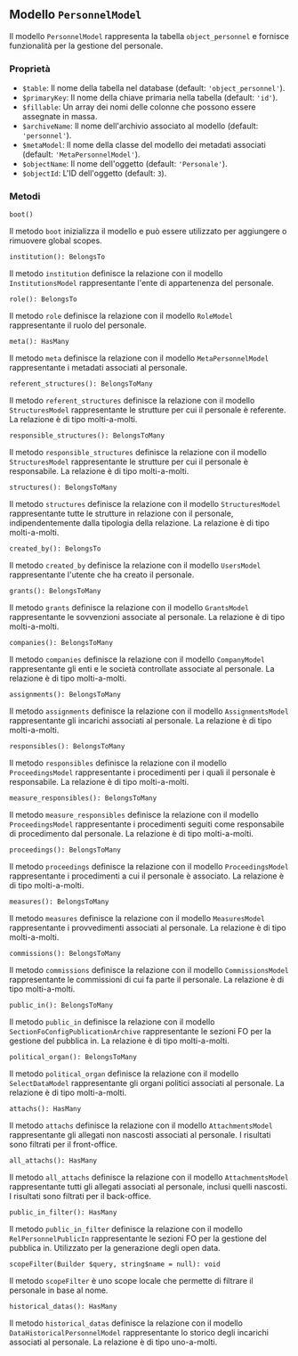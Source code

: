 ## Modello `PersonnelModel`

Il modello `PersonnelModel` rappresenta la tabella `object_personnel` e fornisce funzionalità per la gestione del personale.

### Proprietà

* `$table`: Il nome della tabella nel database (default: `'object_personnel'`).
* `$primaryKey`: Il nome della chiave primaria nella tabella (default: `'id'`).
* `$fillable`: Un array dei nomi delle colonne che possono essere assegnate in massa.
* `$archiveName`: Il nome dell'archivio associato al modello (default: `'personnel'`).
* `$metaModel`: Il nome della classe del modello dei metadati associati (default: `'MetaPersonnelModel'`).
* `$objectName`: Il nome dell'oggetto (default: `'Personale'`).
* `$objectId`: L'ID dell'oggetto (default: `3`).

### Metodi

```
boot()
```

Il metodo `boot` inizializza il modello e può essere utilizzato per aggiungere o rimuovere global scopes.

```
institution(): BelongsTo
```

Il metodo `institution` definisce la relazione con il modello `InstitutionsModel` rappresentante l'ente di appartenenza del personale.

```
role(): BelongsTo
```

Il metodo `role` definisce la relazione con il modello `RoleModel` rappresentante il ruolo del personale.

```
meta(): HasMany
```

Il metodo `meta` definisce la relazione con il modello `MetaPersonnelModel` rappresentante i metadati associati al personale.

```
referent_structures(): BelongsToMany
```

Il metodo `referent_structures` definisce la relazione con il modello `StructuresModel` rappresentante le strutture per cui il personale è referente. La relazione è di tipo molti-a-molti.

```
responsible_structures(): BelongsToMany
```

Il metodo `responsible_structures` definisce la relazione con il modello `StructuresModel` rappresentante le strutture per cui il personale è responsabile. La relazione è di tipo molti-a-molti.

```
structures(): BelongsToMany
```

Il metodo `structures` definisce la relazione con il modello `StructuresModel` rappresentante tutte le strutture in relazione con il personale, indipendentemente dalla tipologia della relazione. La relazione è di tipo molti-a-molti.

```
created_by(): BelongsTo
```

Il metodo `created_by` definisce la relazione con il modello `UsersModel` rappresentante l'utente che ha creato il personale.

```
grants(): BelongsToMany
```

Il metodo `grants` definisce la relazione con il modello `GrantsModel` rappresentante le sovvenzioni associate al personale. La relazione è di tipo molti-a-molti.

```
companies(): BelongsToMany
```

Il metodo `companies` definisce la relazione con il modello `CompanyModel` rappresentante gli enti e le società controllate associate al personale. La relazione è di tipo molti-a-molti.

```
assignments(): BelongsToMany
```

Il metodo `assignments` definisce la relazione con il modello `AssignmentsModel` rappresentante gli incarichi associati al personale. La relazione è di tipo molti-a-molti.

```
responsibles(): BelongsToMany
```

Il metodo `responsibles` definisce la relazione con il modello `ProceedingsModel` rappresentante i procedimenti per i quali il personale è responsabile. La relazione è di tipo molti-a-molti.

```
measure_responsibles(): BelongsToMany
```

Il metodo `measure_responsibles` definisce la relazione con il modello `ProceedingsModel` rappresentante i procedimenti seguiti come responsabile di procedimento dal personale. La relazione è di tipo molti-a-molti.

```
proceedings(): BelongsToMany
```

Il metodo `proceedings` definisce la relazione con il modello `ProceedingsModel` rappresentante i procedimenti a cui il personale è associato. La relazione è di tipo molti-a-molti.

```
measures(): BelongsToMany
```

Il metodo `measures` definisce la relazione con il modello `MeasuresModel` rappresentante i provvedimenti associati al personale. La relazione è di tipo molti-a-molti.

```
commissions(): BelongsToMany
```

Il metodo `commissions` definisce la relazione con il modello `CommissionsModel` rappresentante le commissioni di cui fa parte il personale. La relazione è di tipo molti-a-molti.

```
public_in(): BelongsToMany
```

Il metodo `public_in` definisce la relazione con il modello `SectionFoConfigPublicationArchive` rappresentante le sezioni FO per la gestione del pubblica in. La relazione è di tipo molti-a-molti.

```
political_organ(): BelongsToMany
```

Il metodo `political_organ` definisce la relazione con il modello `SelectDataModel` rappresentante gli organi politici associati al personale. La relazione è di tipo molti-a-molti.

```
attachs(): HasMany
```

Il metodo `attachs` definisce la relazione con il modello `AttachmentsModel` rappresentante gli allegati non nascosti associati al personale. I risultati sono filtrati per il front-office.

```
all_attachs(): HasMany
```

Il metodo `all_attachs` definisce la relazione con il modello `AttachmentsModel` rappresentante tutti gli allegati associati al personale, inclusi quelli nascosti. I risultati sono filtrati per il back-office.

```
public_in_filter(): HasMany
```

Il metodo `public_in_filter` definisce la relazione con il modello `RelPersonnelPublicIn` rappresentante le sezioni FO per la gestione del pubblica in. Utilizzato per la generazione degli open data.

```
scopeFilter(Builder $query, string$name = null): void
```

Il metodo `scopeFilter` è uno scope locale che permette di filtrare il personale in base al nome.

```
historical_datas(): HasMany
```

Il metodo `historical_datas` definisce la relazione con il modello `DataHistoricalPersonnelModel` rappresentante lo storico degli incarichi associati al personale. La relazione è di tipo uno-a-molti.
